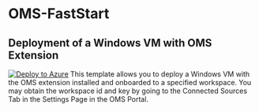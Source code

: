 # OMS-FastStart
## Deployment of a Windows VM with OMS Extension
[![Deploy to Azure](http://azuredeploy.net/deploybutton.png)](https://azuredeploy.net/?repository=https://github.com/asubmani/OMS-FastStart)
This template allows you to deploy a Windows VM with the OMS extension installed and onboarded to a specified workspace. You may obtain the workspace id and key by going to the Connected Sources Tab in the Settings Page in the OMS Portal.

